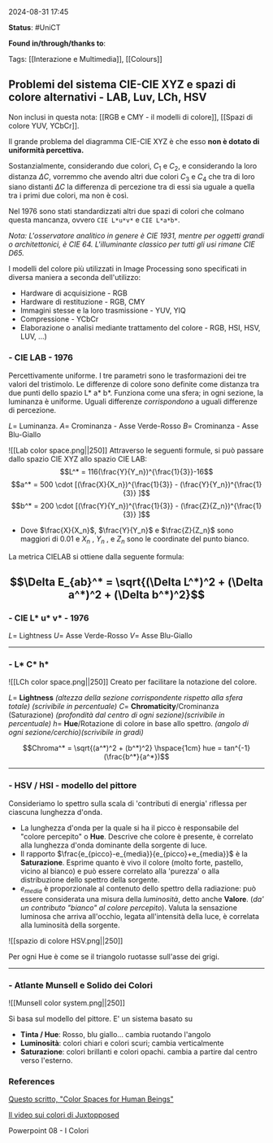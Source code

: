 2024-08-31 17:45

<b>Status</b>: #UniCT

<b>Found in/through/thanks to</b>: 

Tags: [[Interazione e Multimedia]], [[Colours]]

## Problemi del sistema CIE-CIE XYZ e spazi di colore alternativi - LAB, Luv, LCh, HSV

Non inclusi in questa nota: [[RGB e CMY - il modelli di colore]], [[Spazi di colore YUV, YCbCr]]. 

Il grande problema del diagramma CIE-CIE XYZ è che esso **non è dotato di uniformità percettiva.**

Sostanzialmente, considerando due colori, $C_1$ e $C_2$, e considerando la loro distanza $\Delta C$, vorremmo che avendo altri due colori $C_3$ e $C_4$ che tra di loro siano distanti $\Delta C$ la differenza di percezione tra di essi sia uguale a quella tra i primi due colori, ma non è così.  

Nel 1976 sono stati standardizzati altri due spazi di colori che colmano questa mancanza, ovvero `CIE L*u*v*` e `CIE L*a*b*`. 

*Nota: L'osservatore analitico in genere è CIE 1931, mentre per oggetti grandi o architettonici, è CIE 64. L'illuminante classico per tutti gli usi rimane CIE D65.*

I modelli del colore più utilizzati in Image Processing sono specificati in diversa maniera a seconda dell'utilizzo:

* Hardware di acquisizione - RGB
* Hardware di restituzione - RGB, CMY
* Immagini stesse e la loro trasmissione - YUV, YIQ
* Compressione - YCbCr
* Elaborazione o analisi mediante trattamento del colore - RGB, HSI, HSV, LUV, ...) 

### - CIE LAB - 1976

Percettivamente uniforme. I tre parametri sono le trasformazioni dei tre valori del tristimolo. Le differenze di colore sono definite come distanza tra due punti dello spazio L* a* b*. Funziona come una sfera; in ogni sezione, la luminanza è uniforme. Uguali differenze *corrispondono* a uguali differenze di percezione.

$L =$ Luminanza.
$A =$ Crominanza - Asse Verde-Rosso
$B =$ Crominanza - Asse Blu-Giallo

![[Lab color space.png||250]]
Attraverso le seguenti formule, si può passare dallo spazio CIE XYZ allo spazio CIE LAB:
$$L^* = 116(\frac{Y}{Y_n})^{\frac{1}{3}}-16$$
$$a^* = 500 \cdot [(\frac{X}{X_n})^{\frac{1}{3}} - (\frac{Y}{Y_n})^{\frac{1}{3}} ]$$
$$b^* = 200 \cdot [(\frac{Y}{Y_n})^{\frac{1}{3}} - (\frac{Z}{Z_n})^{\frac{1}{3}} ]$$
* Dove $\frac{X}{X_n}$, $\frac{Y}{Y_n}$ e $\frac{Z}{Z_n}$ sono maggiori di $0.01$ e $X_n$ , $Y_n$ , e $Z_n$ sono le coordinate del punto bianco. 

La metrica CIELAB si ottiene dalla seguente formula:

$$\Delta E_{ab}^* = \sqrt{(\Delta L^*)^2 + (\Delta a^*)^2 + (\Delta b^*)^2}$$
--- 
### - CIE L* u* v* - 1976

$L =$ Lightness
$U =$ Asse Verde-Rosso
$V =$ Asse Blu-Giallo

---
### - L* C* h* 

![[LCh color space.png||250]]
Creato per facilitare la notazione del colore. 

$L =$ **Lightness** *(altezza della sezione corrispondente rispetto alla sfera totale) (scrivibile in percentuale)*
$C =$ **Chromaticity**/Crominanza (Saturazione) *(profondità dal centro di ogni sezione)(scrivibile in percentuale)*
$h =$ **Hue**/Rotazione di colore in base allo spettro. *(angolo di ogni sezione/cerchio)(scrivibile in gradi)*

$$Chroma^* = \sqrt{(a^*)^2 + (b^*)^2} \hspace{1cm} hue = tan^{-1}(\frac{b^*}{a^*})$$

---
### - HSV / HSI - modello del pittore

Consideriamo lo spettro sulla scala di 'contributi di energia' riflessa per ciascuna lunghezza d'onda. 
* La lunghezza d'onda per la quale si ha il picco è responsabile del "colore percepito" o **Hue**. Descrive che colore è presente, è correlato alla lunghezza d'onda dominante della sorgente di luce. 
* Il rapporto $\frac{e_{picco}-e_{media}}{e_{picco}+e_{media}}$ è la **Saturazione**. Esprime quanto è vivo il colore (molto forte, pastello, vicino al bianco) e può essere correlato alla 'purezza' o alla distribuzione dello spettro della sorgente.
* $e_{media}$ è proporzionale al contenuto dello spettro della radiazione: può essere considerata una misura della *luminosità*, detto anche **Valore**. (*da' un contributo "bianco" al colore percepito*). Valuta la sensazione luminosa che arriva all'occhio, legata all'intensità della luce, è correlata alla luminosità della sorgente. 

![[spazio di colore HSV.png||250]]

Per ogni Hue è come se il triangolo ruotasse sull'asse dei grigi. 

---
### - Atlante Munsell e Solido dei Colori

![[Munsell color system.png||250]]

Si basa sul modello del pittore. E' un sistema basato su 
* **Tinta / Hue**: Rosso, blu giallo... cambia ruotando l'angolo
* **Luminosità**: colori chiari e colori scuri; cambia verticalmente
* **Saturazione**: colori brillanti e colori opachi. cambia a partire dal centro verso l'esterno. 

### References

[Questo scritto, "Color Spaces for Human Beings"](https://www.boronine.com/2012/03/26/Color-Spaces-for-Human-Beings/)

[Il video sui colori di Juxtopposed](https://www.youtube.com/watch?v=srRI7yMjGz0)

Powerpoint 08 - I Colori
